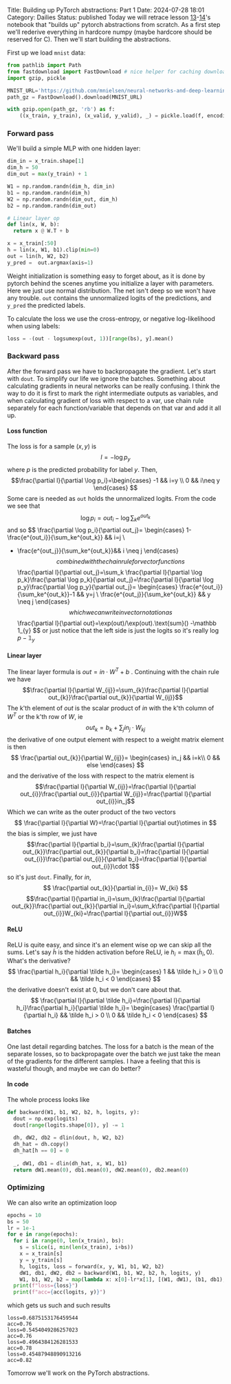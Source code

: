 Title: Building up PyTorch abstractions: Part 1
Date: 2024-07-28 18:01
Category: Dailies
Status: published
Today we will retrace lesson [13](https://www.youtube.com/watch?v=vGdB4eI4KBs)-[14](https://www.youtube.com/watch?v=veqj0DsZSXU)'s notebook that "builds up" pytorch abstractions from scratch. As a first step we'll rederive everything in hardcore numpy (maybe hardcore should be reserved for C). Then we'll start building the abstractions.

First up we load `mnist` data:

```python
from pathlib import Path
from fastdownload import FastDownload # nice helper for caching downloads
import gzip, pickle

MNIST_URL='https://github.com/mnielsen/neural-networks-and-deep-learning/blob/master/data/mnist.pkl.gz?raw=true'
path_gz = FastDownload().download(MNIST_URL)

with gzip.open(path_gz, 'rb') as f:
	((x_train, y_train), (x_valid, y_valid), _) = pickle.load(f, encoding='latin-1')
```

### Forward pass
We'll build a simple MLP with one hidden layer:

```python
dim_in = x_train.shape[1]
dim_h = 50
dim_out = max(y_train) + 1

W1 = np.random.randn(dim_h, dim_in)
b1 = np.random.randn(dim_h)
W2 = np.random.randn(dim_out, dim_h)
b2 = np.random.randn(dim_out)

# Linear layer op
def lin(x, W, b):
  return x @ W.T + b

x = x_train[:50]
h = lin(x, W1, b1).clip(min=0)
out = lin(h, W2, b2)
y_pred =  out.argmax(axis=1)
```
Weight initialization is something easy to forget about, as it is done by pytorch behind the scenes anytime you initialize a layer with parameters. Here we just use normal distribution. The net isn't deep so we won't have any trouble. `out` contains the unnormalized logits of the predictions, and `y_pred` the predicted labels.

To calculate the loss we use the cross-entropy, or negative log-likelihood when using labels:
```python
loss = -(out - logsumexp(out, 1))[range(bs), y].mean()
```

### Backward pass
After the forward pass we have to backpropagate the gradient. Let's start with `dout`. To simplify our life we ignore the batches. Something about calculating gradients in neural networks can be really confusing. I think the way to do it is first to mark the right intermediate outputs as variables, and when calculating gradient of loss with respect to a var, use chain rule separately for each function/variable that depends on that var and add it all up.

#### Loss function
The loss is for a sample $(x,y)$ is
$$
l=-\log p_y
$$
where $p$ is the predicted probability for label $y$. Then,
$$\frac{\partial l}{\partial \log p_i}=\begin{cases}
-1 && i=y
\\
0 && i\neq y
\end{cases}
$$
Some care is needed as `out` holds the unnormalized logits. From the code we see that
$$
\log p_i = out_i - \log\sum_ke^{out_k}
$$
and so
$$
\frac{\partial \log p_i}{\partial out_j}=
\begin{cases}
1-\frac{e^{out_i}}{\sum_ke^{out_k}} && i=j
\\
- \frac{e^{out_j}}{\sum_ke^{out_k}}&& i \neq j
\end{cases}
$$
combined with the chain rule for vector functions
$$
\frac{\partial l}{\partial out_j}=\sum_k \frac{\partial l}{\partial \log p_k}\frac{\partial \log p_k}{\partial out_j}=\frac{\partial l}{\partial \log p_y}\frac{\partial \log p_y}{\partial out_j}=
\begin{cases}
\frac{e^{out_i}}{\sum_ke^{out_k}}-1 && y=j
\\
 \frac{e^{out_j}}{\sum_ke^{out_k}} && y \neq j
\end{cases}
$$
which we can write in vector notation as
$$
\frac{\partial l}{\partial out}=\exp(out)/\exp(out).\text{sum}() -\mathbb 1_{y}
$$
or just notice that the left side is just the logits so it's really $\log p - \mathbb 1_y$
#### Linear layer
The linear layer formula is $out=in\cdot W^T+b$ . Continuing with the chain rule we have
$$\frac{\partial l}{\partial W_{ij}}=\sum_{k}\frac{\partial l}{\partial out_{k}}\frac{\partial out_{k}}{\partial W_{ij}}$$
The k'th element of $out$ is the scalar product of $in$ with the k'th column of $W^T$ or the k'th row of $W$, ie
$$out_k=b_k+\sum_j in_j\cdot W_{kj}$$
the derivative of one output element with respect to a weight matrix element is then
$$
\frac{\partial out_{k}}{\partial W_{ij}}=
\begin{cases}
in_j && i=k\\
0 && else
\end{cases}
$$
and the derivative of the loss with respect to the matrix element is
$$\frac{\partial l}{\partial W_{ij}}=\frac{\partial l}{\partial out_{i}}\frac{\partial out_{i}}{\partial W_{ij}}=\frac{\partial l}{\partial out_{i}}in_j$$
Which we can write as the outer product of the two vectors
$$
\frac{\partial l}{\partial W}=\frac{\partial l}{\partial out}\otimes in
$$
the bias is simpler, we just have
$$\frac{\partial l}{\partial b_i}=\sum_{k}\frac{\partial l}{\partial out_{k}}\frac{\partial out_{k}}{\partial b_i}=\frac{\partial l}{\partial out_{i}}\frac{\partial out_{i}}{\partial b_i}=\frac{\partial l}{\partial out_{i}}\cdot 1$$
so it's just `dout`. Finally, for $in$,
$$
\frac{\partial out_{k}}{\partial in_{i}}=
W_{ki}
$$
$$\frac{\partial l}{\partial in_i}=\sum_{k}\frac{\partial l}{\partial out_{k}}\frac{\partial out_{k}}{\partial in_i}=\sum_k\frac{\partial l}{\partial out_{i}}W_{ki}=\frac{\partial l}{\partial out_{i}}W$$

#### ReLU
ReLU is quite easy, and since it's an element wise op we can skip all the sums. Let's say $\tilde{h}$ is the hidden activation before ReLU, ie $h_{i}=\max(\tilde h_i, 0)$. What's the derivative?
$$
\frac{\partial h_i}{\partial \tilde h_i}=
\begin{cases}
1 && \tilde h_i > 0
\\
0 && \tilde h_i < 0
\end{cases}
$$
the derivative doesn't exist at 0, but we don't care about that.
$$
\frac{\partial l}{\partial \tilde h_i}=\frac{\partial l}{\partial  h_i}\frac{\partial h_i}{\partial \tilde h_i}=
\begin{cases}
\frac{\partial l}{\partial  h_i} && \tilde h_i > 0
\\
0 && \tilde h_i < 0
\end{cases}
$$
#### Batches
One last detail regarding batches. The loss for a batch is the mean of the separate losses, so to backpropagate over the batch we just take the mean of the gradients for the different samples. I have a feeling that this is wasteful though, and maybe we can do better?

#### In code
The whole process looks like
```python
def backward(W1, b1, W2, b2, h, logits, y):
  dout = np.exp(logits)
  dout[range(logits.shape[0]), y] -= 1
  
  dh, dW2, db2 = dlin(dout, h, W2, b2)
  dh_hat = dh.copy()
  dh_hat[h == 0] = 0
  
  _, dW1, db1 = dlin(dh_hat, x, W1, b1)
  return dW1.mean(0), db1.mean(0), dW2.mean(0), db2.mean(0)
```
### Optimizing

We can also write an optimization loop
```python
epochs = 10
bs = 50
lr = 1e-1
for e in range(epochs):
  for i in range(0, len(x_train), bs):
    s = slice(i, min(len(x_train), i+bs))
    x = x_train[s]
    y = y_train[s]
    h, logits, loss = forward(x, y, W1, b1, W2, b2)
    dW1, db1, dW2, db2 = backward(W1, b1, W2, b2, h, logits, y)
    W1, b1, W2, b2 = map(lambda x: x[0]-lr*x[1], [(W1, dW1), (b1, db1), (W2, dW2), (b2, db2)])
  print(f"loss={loss}")
  print(f"acc={acc(logits, y)}")
```
which gets us such and such results
```
loss=0.6875153176459544
acc=0.76
loss=0.5454049286257023
acc=0.76
loss=0.4964384126281533
acc=0.78
loss=0.45487948890913216
acc=0.82
```

Tomorrow we'll work on the PyTorch abstractions.